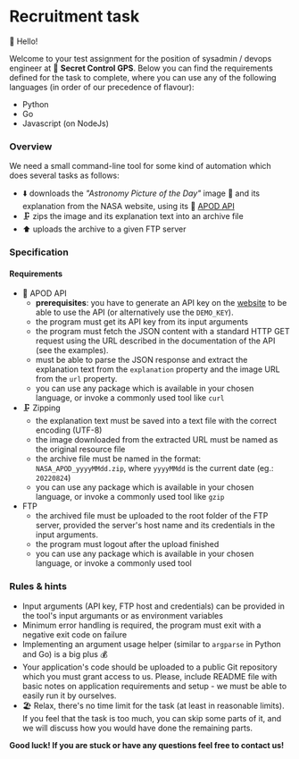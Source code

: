 # Recruitment task

👋 Hello!

Welcome to your test assignment for the position of sysadmin / devops engineer at 🚩 **Secret Control GPS**.
Below you can find the requirements defined for the task to complete, where you can use any of the following
languages (in order of our precedence of flavour):
- Python
- Go
- Javascript (on NodeJs)

### Overview

We need a small command-line tool for some kind of automation which does several tasks as follows:
- ⬇️ downloads the _"Astronomy Picture of the Day"_ image 🌌 and its explanation from the NASA website, using its 🚀 [APOD API](https://api.nasa.gov/)
- 🗜️ zips the image and its explanation text into an archive file
- ⬆️ uploads the archive to a given FTP server

### Specification

#### Requirements

* 🚀 APOD API
  * **prerequisites**: you have to generate an API key on the [website](https://api.nasa.gov/#signUp) to be able to use the API (or alternatively use the `DEMO_KEY`).
  * the program must get its API key from its input arguments
  * the program must fetch the JSON content with a standard HTTP GET request using the URL described in the documentation of the API (see the examples).
  * must be able to parse the JSON response and extract the explanation text from the `explanation` property and the image URL from the `url` property.
  * you can use any package which is available in your chosen language, or invoke a commonly used tool like `curl`
* 🗜️ Zipping
  * the explanation text must be saved into a text file with the correct encoding (UTF-8)
  * the image downloaded from the extracted URL must be named as the original resource file
  * the archive file must be named in the format: `NASA_APOD_yyyyMMdd.zip`, where `yyyyMMdd` is the current date (eg.: `20220824`)
  * you can use any package which is available in your chosen language, or invoke a commonly used tool like `gzip`
* FTP
  * the archived file must be uploaded to the root folder of the FTP server, provided the server's host name and its credentials in the input arguments.
  * the program must logout after the upload finished
  * you can use any package which is available in your chosen language, or invoke a commonly used tool

### Rules & hints

* Input arguments (API key, FTP host and credentials) can be provided in the tool's input argumants or as environment variables
* Minimum error handling is required, the program must exit with a negative exit code on failure
* Implementing an argument usage helper (similar to `argparse` in Python and Go) is a big plus 💰
* Your application's code should be uploaded to a public Git repository which you must grant access to us. Please, include README file with basic notes on application requirements and setup - we must be able to easily run it by ourselves.
* 🏖️ Relax, there's no time limit for the task (at least in reasonable limits). If you feel that the task is too much, you can skip some parts of it, and we will discuss how you would have done the remaining parts.

**Good luck! If you are stuck or have any questions feel free to contact us!**
